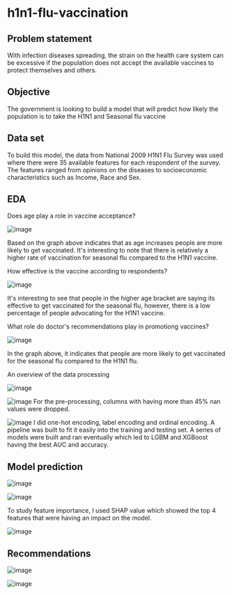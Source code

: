 # h1n1-flu-vaccination

## Problem statement

With infection diseases spreading, the strain on the health care system can be excessive if the population does not accept the available vaccines to protect themselves and others.

## Objective

The government is looking to build a model that will predict how likely the population is to take the H1N1 and Seasonal flu vaccine

## Data set

To build this model, the data from National 2009 H1N1 Flu Survey was used where there were 35 available features for each respondent of the survey. The features ranged from opinions on the diseases to socioeconomic characteristics such as Income, Race and Sex.

## EDA

Does age play a role in vaccine acceptance?

![image](https://user-images.githubusercontent.com/80222038/154826836-73543501-c896-4e0b-8b83-4a0d41d52546.png)
 
 Based on the graph above indicates that as age increases people are more likely to get vaccinated. It's interesting to note that there is relatively a higher rate of vaccination for seasonal flu compared to the H1N1 vaccine.
 
 How effective is the vaccine according to respondents?
 
 ![image](https://user-images.githubusercontent.com/80222038/154826878-b1f3b1e6-742b-4e8a-af37-62351d7f5c14.png)

It's interesting to see that people in the higher age bracket are saying its effective to get vaccinated for the seasonal flu, however, there is a low percentage of people advocating for the H1N1 vaccine.

What role do doctor's recommendations play in promotiong vaccines?

![image](https://user-images.githubusercontent.com/80222038/154826983-a87a0015-d0ab-4dff-9ced-9516b6f3b68f.png)

In the graph above, it indicates that people are more likely to get vaccinated for the seasonal flu compared to the H1N1 flu.

An overview of the data processing

![image](https://user-images.githubusercontent.com/80222038/154827058-e433e6de-d948-432e-ad19-06b8f07fa09d.png)

![image](https://user-images.githubusercontent.com/80222038/154827081-6730e430-da1f-4bcd-8a7a-f6662effa3b6.png)
For the pre-processing, columns with having more than 45% nan values were dropped.

![image](https://user-images.githubusercontent.com/80222038/154827112-d834fc44-b19d-490d-b750-ac8f7a8f8063.png)
I did one-hot encoding, label encoding and ordinal encoding. A pipeline was built to fit it easily into the training and testing set. A series of models were built and ran eventually which led to LGBM and XGBoost having the best AUC and accuracy. 

## Model prediction

![image](https://user-images.githubusercontent.com/80222038/154827207-d890a504-d5f5-43f6-860e-53a55fad02d1.png)

![image](https://user-images.githubusercontent.com/80222038/154827220-af979c2b-c09d-447b-a339-22874c17a9fb.png)

To study feature importance, I used SHAP value which showed the top 4 features that were having an impact on the model.

![image](https://user-images.githubusercontent.com/80222038/154827242-fdb4af8a-d770-4d87-bf8f-8cc36dcfd622.png)

## Recommendations

![image](https://user-images.githubusercontent.com/80222038/154827287-2d51f20a-78d1-42a4-89b8-414678c03189.png)

![image](https://user-images.githubusercontent.com/80222038/154827293-86e952e4-0060-4470-a9d8-a8ecee9327ef.png)

